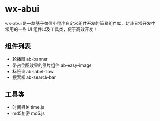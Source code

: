 # wx-abui
wx-abui 是一款基于微信小程序自定义组件开发的简易组件库，封装日常开发中常用的一些 UI 组件以及工具类，便于高效开发！

## 组件列表
- 轮播图 ab-banner
- 带占位图效果的图片组件 ab-easy-image
- 标签流 ab-label-flow
- 搜索框 ab-search-bar

## 工具类
- 时间相关 time.js
- md5加密 md5.js
